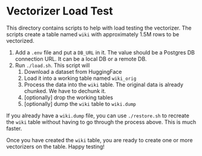 # Vectorizer Load Test

This directory contains scripts to help with load testing the vectorizer. The 
scripts create a table named `wiki` with approximately 1.5M rows to be 
vectorized.

1. Add a `.env` file and put a `DB_URL` in it. The value should be a Postgres DB connection URL. It can be a local DB or a remote DB.
2. Run `./load.sh`. This script will
   1. Download a dataset from HuggingFace
   2. Load it into a working table named `wiki_orig`
   3. Process the data into the `wiki` table. The original data is already chunked. We have to dechunk it.
   4. [optionally] drop the working tables
   5. [optionally] dump the `wiki` table to `wiki.dump`

If you already have a `wiki.dump` file, you can use `./restore.sh` to recreate
the `wiki` table without having to go through the process above. This is much
faster.

Once you have created the `wiki` table, you are ready to create one or more
vectorizers on the table. Happy testing!
